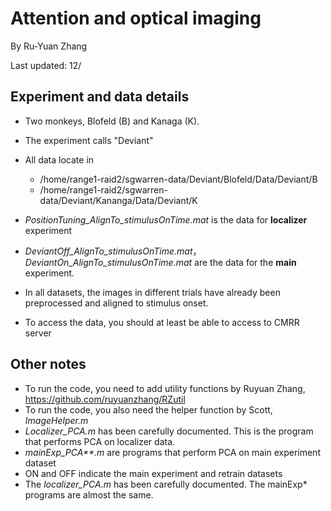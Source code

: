 # Attention and optical imaging

By Ru-Yuan Zhang

Last updated: 12/



## Experiment and data details

* Two monkeys, Blofeld (B) and Kanaga (K).
* The experiment calls "Deviant"
* All data locate in 
  * /home/range1-raid2/sgwarren-data/Deviant/Blofeld/Data/Deviant/B
  * /home/range1-raid2/sgwarren-data/Deviant/Kananga/Data/Deviant/K

* *PositionTuning_AlignTo_stimulusOnTime.mat* is the data for **localizer** experiment
* *DeviantOff_AlignTo_stimulusOnTime.mat*，*DeviantOn_AlignTo_stimulusOnTime.mat* are the data for the **main** experiment.
* In all datasets, the images in different trials have already been preprocessed and aligned to stimulus onset.
* To access the data, you should at least be able to access to CMRR server 



## Other notes

* To run the code, you need to add utility functions by Ruyuan Zhang, https://github.com/ruyuanzhang/RZutil 
* To run the code, you also need the helper function by Scott, *ImageHelper.m*
* *Localizer_PCA.m* has been carefully documented. This is the program that performs PCA on localizer data.
* *mainExp_PCA\*\*.m* are programs that perform PCA on main experiment dataset
* ON and OFF indicate the main experiment and retrain datasets
* The *localizer_PCA.m* has been carefully documented. The mainExp* programs are almost the same.



